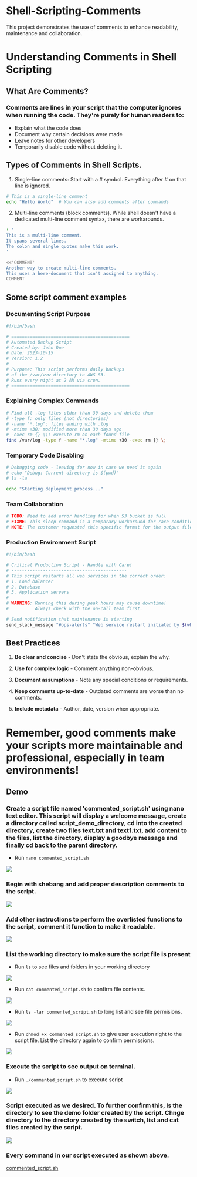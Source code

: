 # Shell-Scripting-Comments
This project demonstrates the use of comments to enhance readability, maintenance and collaboration.

# Understanding Comments in Shell Scripting

## What Are Comments?

### Comments are lines in your script that the computer ignores when running the code. They're purely for human readers to:

* Explain what the code does
* Document why certain decisions were made
* Leave notes for other developers
* Temporarily disable code without deleting it.

## Types of Comments in Shell Scripts.
1. Single-line comments: Start with a # symbol. Everything after # on that line is ignored.

```bash
# This is a single-line comment
echo "Hello World"  # You can also add comments after commands
```

2. Multi-line comments (block comments). While shell doesn't have a dedicated multi-line comment syntax, there are workarounds.

```bash
: '
This is a multi-line comment.
It spans several lines.
The colon and single quotes make this work.
'

<<'COMMENT'
Another way to create multi-line comments.
This uses a here-document that isn't assigned to anything.
COMMENT
```
## Some script comment examples
### Documenting Script Purpose

```bash
#!/bin/bash

# =============================================
# Automated Backup Script
# Created by: John Doe
# Date: 2023-10-15
# Version: 1.2
#
# Purpose: This script performs daily backups
# of the /var/www directory to AWS S3.
# Runs every night at 2 AM via cron.
# =============================================
```

### Explaining Complex Commands
```bash
# Find all .log files older than 30 days and delete them
# -type f: only files (not directories)
# -name "*.log": files ending with .log
# -mtime +30: modified more than 30 days ago
# -exec rm {} \;: execute rm on each found file
find /var/log -type f -name "*.log" -mtime +30 -exec rm {} \;
```

### Temporary Code Disabling
```bash
# Debugging code - leaving for now in case we need it again
# echo "Debug: Current directory is $(pwd)"
# ls -la

echo "Starting deployment process..."
```
### Team Collaboration

```bash
# TODO: Need to add error handling for when S3 bucket is full
# FIXME: This sleep command is a temporary workaround for race condition
# NOTE: The customer requested this specific format for the output file
```

### Production Environment Script

```bash
#!/bin/bash

# Critical Production Script - Handle with Care!
# --------------------------------------------
# This script restarts all web services in the correct order:
# 1. Load balancer
# 2. Database
# 3. Application servers
#
# WARNING: Running this during peak hours may cause downtime!
#          Always check with the on-call team first.

# Send notification that maintenance is starting
send_slack_message "#ops-alerts" "Web service restart initiated by $(whoami)"
```
## Best Practices
1. **Be clear and concise** - Don't state the obvious, explain the why.

2. **Use for complex logic** - Comment anything non-obvious.
3. **Document assumptions** - Note any special conditions or requirements.
4. **Keep comments up-to-date** - Outdated comments are worse than no comments.
5. **Include metadata** - Author, date, version when appropriate.

# Remember, good comments make your scripts more maintainable and professional, especially in team environments!

## Demo

### Create a script file named 'commented_script.sh' using nano text editor. This script will display a welcome message, create a directory called script_demo_directory, cd into the created directory, create two files text.txt and text1.txt, add content to the files, list the directory, display a goodbye message and finally cd back to the parent directory.

* Run `nano commented_script.sh`

![](./img/Pasted%20image.png)

### Begin with shebang and add proper description comments to the script.

![](./img/Pasted%20image%20(2).png)

### Add other instructions to perform the overlisted functions to the script, comment it function to make it readable.

![](./img/Pasted%20image%20(10).png)

### List the working directory to make sure the script file is present

* Run `ls` to see files and folders in your working directory

![](./img/Pasted%20image%20(3).png)


* Run `cat commented_script.sh` to confirm file contents.

![](./img/Pasted%20image%20(4).png)

* Run `ls -lar commented_script.sh` to long list and see file permisions.

![](./img/Pasted%20image%20(5).png)

* Run `chmod +x commented_script.sh` to give user execution right to the script file. List the directory again to confirm permissions.

![](./img/Pasted%20image%20(6).png)

### Execute the script to see output on terminal.

* Run `./commented_script.sh` to execute script

![](./img/Pasted%20image%20(7).png)

### Script executed as we desired. To further confirm this, ls the directory to see the demo folder created by the script. Chnge directory to the directory created by the switch, list and cat files created by the script.

![](./img/Pasted%20image%20(9).png)

### Every command in our script executed as shown above.

[commented_script.sh](./commented_script.sh)